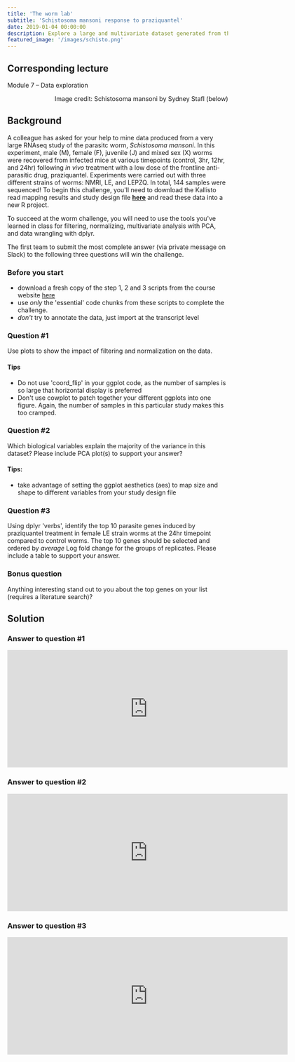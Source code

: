 ```yaml
---
title: 'The worm lab'
subtitle: 'Schistosoma mansoni response to praziquantel'
date: 2019-01-04 00:00:00
description: Explore a large and multivariate dataset generated from the helmith parasite, Schistosoma mansoni, an important pathogen of humans.  You'll use dimensional reduction to understand how factors like sex, developmental stage, genetic strain and drug treatment contribute to differences in gene expression.
featured_image: '/images/schisto.png'
---
```


## Corresponding lecture

Module 7 – Data exploration

<div style="text-align: right"> Image credit: Schistosoma mansoni by Sydney Stafl (below) </div>

## Background

A colleague has asked for your help to mine data produced from a very large RNAseq study of the parasitc worm, *Schistosoma mansoni*.  In this experiment, male (M), female (F), juvenile (J) and mixed sex (X) worms were recovered from infected mice at various timepoints (control, 3hr, 12hr, and 24hr) following *in vivo* treatment with a low dose of the frontline anti-parasitic drug, praziquantel.  Experiments were carried out with three different strains of worms: NMRI, LE, and LEPZQ.  In total, 144 samples were sequenced!  To begin this challenge, you'll need to download the Kallisto read mapping results and study design file **[here](https://www.dropbox.com/s/k0959o6luvda69p/schistosoma.zip?dl=0)** and read these data into a new R project.

To succeed at the worm challenge, you will need to use the tools you've learned in class for filtering, normalizing, multivariate analysis with PCA, and data wrangling with dplyr.

The first team to submit the most complete answer (via private message on Slack) to the following three questions will win the challenge. 

### Before you start

* download a fresh copy of the step 1, 2 and 3 scripts from the course website [here](http://diytranscriptomics.com/scripts)
* use *only* the 'essential' code chunks from these scripts to complete the challenge.
* *don't* try to annotate the data, just import at the transcript level

### Question #1

Use plots to show the impact of filtering and normalization on the data.  

#### Tips

* Do not use 'coord_flip' in your ggplot code, as the number of samples is so large that horizontal display is preferred
* Don't use cowplot to patch together your different ggplots into one figure.  Again, the number of samples in this particular study makes this too cramped.

### Question #2

Which biological variables explain the majority of the variance in this dataset?  Please include PCA plot(s) to support your answer?

#### Tips:

* take advantage of setting the ggplot aesthetics (aes) to map size and shape to different variables from your study design file

### Question #3

Using dplyr 'verbs', identify the top 10 parasite genes induced by praziquantel treatment in female LE strain worms at the 24hr timepoint compared to control worms. The top 10 genes should be selected and ordered by *average* Log fold change for the groups of replicates.  Please include a table to support your answer.

### Bonus question

Anything interesting stand out to you about the top genes on your list (requires a literature search)?  


## Solution

### Answer to question #1

<iframe src="https://player.vimeo.com/video/418615841" width="640" height="268" frameborder="0" allow="autoplay; fullscreen" allowfullscreen></iframe>

### Answer to question #2

<iframe src="https://player.vimeo.com/video/418643636" width="640" height="268" frameborder="0" allow="autoplay; fullscreen" allowfullscreen></iframe>

### Answer to question #3

<iframe src="https://player.vimeo.com/video/418645922" width="640" height="268" frameborder="0" allow="autoplay; fullscreen" allowfullscreen></iframe>